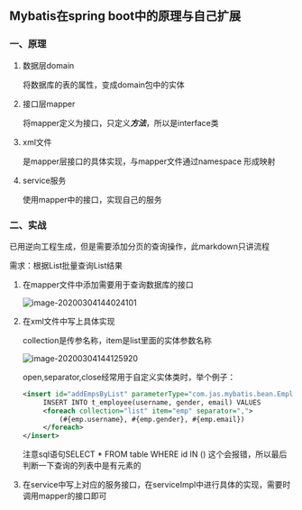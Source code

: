 ## Mybatis在spring boot中的原理与自己扩展

### 一、原理

1. 数据层domain

   将数据库的表的属性，变成domain包中的实体

2. 接口层mapper

   将mapper定义为接口，只定义***方法***，所以是interface类

3. xml文件

   是mapper层接口的具体实现，与mapper文件通过namespace 形成映射

4. service服务

   使用mapper中的接口，实现自己的服务

### 二、实战

已用逆向工程生成，但是需要添加分页的查询操作，此markdown只讲流程

需求：根据List批量查询List结果

1. 在mapper文件中添加需要用于查询数据库的接口

   ![image-20200304144024101](C:\Users\lenovo\AppData\Roaming\Typora\typora-user-images\image-20200304144024101.png)

2. 在xml文件中写上具体实现

   collection是传参名称，item是list里面的实体参数名称

   ![image-20200304144125920](C:\Users\lenovo\AppData\Roaming\Typora\typora-user-images\image-20200304144125920.png)

   open,separator,close经常用于自定义实体类时，举个例子：

   ```xml
   <insert id="addEmpsByList" parameterType="com.jas.mybatis.bean.Employee">
        INSERT INTO t_employee(username, gender, email) VALUES 
        <foreach collection="list" item="emp" separator=",">
            (#{emp.username}, #{emp.gender}, #{emp.email})
        </foreach>
   </insert>
   ```

   注意sql语句SELECT * FROM table WHERE id IN () 这个会报错，所以最后判断一下查询的列表中是有元素的

3. 在service中写上对应的服务接口，在serviceImpl中进行具体的实现，需要时调用mapper的接口即可